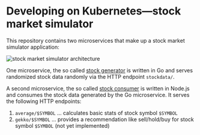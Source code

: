 # Developing on Kubernetes—stock market simulator

This repository contains two microservices that make up a stock market simulator application:

![stock market simulator architecture](img/dok-architecture.png)

One microservice, the so called [stock generator](stock-gen/) is written in Go and serves randomized stock data randomly via the HTTP endpoint `stockdata/`.

A second microservice, the so called [stock consumer](stock-con/) is written in Node.js and consumes the stock data generated by the Go microservice. It serves the following HTTP endpoints: 

1. `average/$SYMBOL` … calculates basic stats of stock symbol `$SYMBOL`
1. `gekko/$SYMBOL` … provides a recommendation like sell/hold/buy for stock symbol `$SYMBOL` (not yet implemented)
